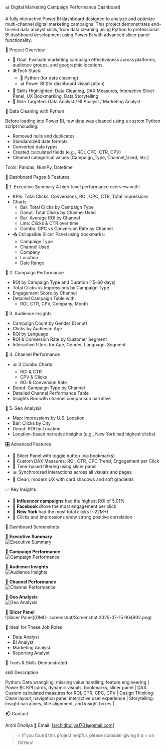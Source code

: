 📊 Digital Marketing Campaign Performance Dashboard

A fully interactive Power BI dashboard designed to analyze and optimize multi-channel digital marketing campaigns. This project demonstrates end-to-end data analyst skills, from data cleaning using Python to professional BI dashboard development using Power Bi with advanced slicer panel functionality.



🚀 Project Overview

- 🎯 Goal: Evaluate marketing campaign effectiveness across platforms, audience groups, and geographic locations.
- 🛠Tech Stack:  
  - 🐍 Python (for data cleaning)  
  - 📊 Power BI (for dashboard visualization)  
- 🧠 Skills Highlighted: Data Cleaning, DAX Measures, Interactive Slicer Panel, UX Bookmarking, Data Storytelling
- 👤 Role Targeted: Data Analyst / BI Analyst / Marketing Analyst



🧹 Data Cleaning with Python

Before loading into Power BI, raw data was cleaned using a custom Python script including:

- Removed nulls and duplicates
- Standardized date formats
- Converted data types
- Created calculated fields (e.g., ROI, CPC, CTR, CPV)
- Cleaned categorical values (Campaign_Type, Channel_Used, etc.)

Tools: Pandas, NumPy, Datetime



📌 Dashboard Pages & Features

🔹 1. Executive Summary
A high-level performance overview with:

- KPIs: Total Clicks, Conversions, ROI, CPC, CTR, Total Impressions
- Charts:
  - Bar: Total Clicks by Campaign Type
  - Donut: Total Clicks by Channel Used
  - Bar: Average ROI by Channel
  - Line: Clicks & CTR over time
  - Combo: CPC vs Conversion Rate by Channel
- 📥 Collapsible Slicer Panel using bookmarks:
  - Campaign Type
  - Channel Used
  - Company
  - Location
  - Date Range



🔹 2. Campaign Performance
- ROI by Campaign Type and Duration (15–60 days)
- Total Clicks vs Impressions by Campaign Type
- Engagement Score by Channel
- Detailed Campaign Table with:
  - ROI, CTR, CPV, Company, Month



🔹 3. Audience Insights
- Campaign Count by Gender (Donut)
- Clicks by Audience Age
- ROI by Language
- ROI & Conversion Rate by Customer Segment
- Interactive filters for Age, Gender, Language, Segment



🔹 4. Channel Performance
- 📊 3 Combo Charts:
  - ROI & CTR
  - CPV & Clicks
  - ROI & Conversion Rate
- Donut: Campaign Type by Channel
- Detailed Channel Performance Table
- Insights Box with channel comparison narrative



🔹 5. Geo Analysis
- Map: Impressions by U.S. Location
- Bar: Clicks by City
- Donut: ROI by Location
- Location-based narrative insights (e.g., New York had highest clicks)



🎛️ Advanced Features

- 🧩 Slicer Panel with toggle button (via bookmarks)
- 🧠 Custom DAX Measures: ROI, CTR, CPC Trend, Engagement per Click
- 📅 Time-based filtering using slicer panel
- 📊 Synchronized interactions across all visuals and pages
- 🎨 Clean, modern UX with card shadows and soft gradients



📈 Key Insights

- 📌 **Influencer campaigns** had the highest ROI of 5.01%
- 📌 **Facebook** drove the most engagement per click
- 📌 **New York** had the most total clicks (~22M+)
- 📌 Clicks and Impressions show strong positive correlation



📸 Dashboard Screenshots

🔹 **Executive Summary**  
![Executive Summary](DMC-screenshot/Screenshot%202025-07-15%20004902.png)

🔹 **Campaign Performance**  
![Campaign Performance](DMC-screenshot/Screenshot%202025-07-15%20005248.png)

🔹 **Audience Insights**  
![Audience Insights](DMC-screenshot/Screenshot%202025-07-15%20005550.png)

🔹 **Channel Performance**  
![Channel Performance](DMC-screenshot/Screenshot%202025-07-15%20005613.png)

🔹 **Geo Analysis**  
![Geo Analysis](DMC-screenshot/Screenshot%202025-07-15%20005700.png)

🔹 **Slicer Panel**  
![Slicer Panel](DMC- screenshot/Screenshot 2025-07-15 004902.png)






💼 Ideal for These Job Roles

- Data Analyst  
- BI Analyst  
- Marketing Analyst  
- Reporting Analyst  


🧠 Tools & Skills Demonstrated

skill Description 

Python: Data wrangling, missing value handling, feature engineering |
Power BI: KPI cards, dynamic visuals, bookmarks, slicer panel |
DAX: Custom calculated measures for ROI, CTR, CPC, CPV |
Design Thinking: Clean layout, navigation pane, interactive user experience |
Storytelling: Insight narratives, title alignment, and insight boxes |



📬 Contact

Archi Dholiya 
📧 Email: [archidholiya1701@gmail.com]  




> ⭐ If you found this project helpful, please consider giving it a ⭐ on GitHub!


